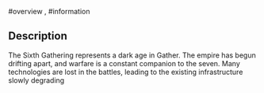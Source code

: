 #overview , #information 
## Description
The Sixth Gathering represents a dark age in Gather. The empire has begun drifting apart, and warfare is a constant companion to the seven. Many technologies are lost in the battles, leading to the existing infrastructure slowly degrading